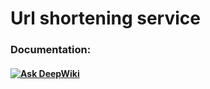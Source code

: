 # Url shortening service

### Documentation:

#### [![Ask DeepWiki](https://deepwiki.com/badge.svg)](https://deepwiki.com/AllChatMute/url-shortening-service)
